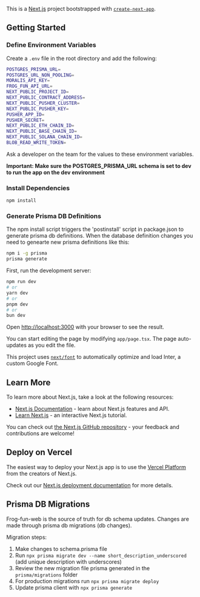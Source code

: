 This is a [Next.js](https://nextjs.org/) project bootstrapped with [`create-next-app`](https://github.com/vercel/next.js/tree/canary/packages/create-next-app).

## Getting Started

### Define Environment Variables

Create a `.env` file in the root directory and add the following:

```bash
POSTGRES_PRISMA_URL=
POSTGRES_URL_NON_POOLING=
MORALIS_API_KEY=
FROG_FUN_API_URL=
NEXT_PUBLIC_PROJECT_ID=
NEXT_PUBLIC_CONTRACT_ADDRESS=
NEXT_PUBLIC_PUSHER_CLUSTER=
NEXT_PUBLIC_PUSHER_KEY=
PUSHER_APP_ID=
PUSHER_SECRET=
NEXT_PUBLIC_ETH_CHAIN_ID=
NEXT_PUBLIC_BASE_CHAIN_ID=
NEXT_PUBLIC_SOLANA_CHAIN_ID=
BLOB_READ_WRITE_TOKEN=
```

Ask a developer on the team for the values to these environment variables.

**Important: Make sure the POSTGRES_PRISMA_URL schema is set to dev to run the app on the dev environment**

### Install Dependencies

```bash
npm install
```

### Generate Prisma DB Definitions

The npm install script triggers the 'postinstall' script in package.json to generate prisma db definitions.
When the database definition changes you need to genearte new prisma definitions like this:

```bash
npm i -g prisma
prisma generate
```

First, run the development server:

```bash
npm run dev
# or
yarn dev
# or
pnpm dev
# or
bun dev
```

Open [http://localhost:3000](http://localhost:3000) with your browser to see the result.

You can start editing the page by modifying `app/page.tsx`. The page auto-updates as you edit the file.

This project uses [`next/font`](https://nextjs.org/docs/basic-features/font-optimization) to automatically optimize and load Inter, a custom Google Font.

## Learn More

To learn more about Next.js, take a look at the following resources:

- [Next.js Documentation](https://nextjs.org/docs) - learn about Next.js features and API.
- [Learn Next.js](https://nextjs.org/learn) - an interactive Next.js tutorial.

You can check out [the Next.js GitHub repository](https://github.com/vercel/next.js/) - your feedback and contributions are welcome!

## Deploy on Vercel

The easiest way to deploy your Next.js app is to use the [Vercel Platform](https://vercel.com/new?utm_medium=default-template&filter=next.js&utm_source=create-next-app&utm_campaign=create-next-app-readme) from the creators of Next.js.

Check out our [Next.js deployment documentation](https://nextjs.org/docs/deployment) for more details.

## Prisma DB Migrations

Frog-fun-web is the source of truth for db schema updates.
Changes are made through prisma db migrations (db changes).

Migration steps:

1. Make changes to schema.prisma file
2. Run `npx prisma migrate dev --name short_description_underscored` (add unique description with underscores)
3. Review the new migration file prisma generated in the `prisma/migrations` folder
4. For production migrations run `npx prisma migrate deploy`
5. Update prisma client with `npx prisma generate`
